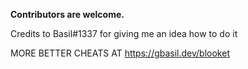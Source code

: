__Contributors are welcome.__


Credits to Basil#1337 for giving me an idea how to do it 

MORE BETTER CHEATS AT https://gbasil.dev/blooket
